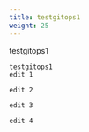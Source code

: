 ```yaml
---
title: testgitops1
weight: 25
---
```


testgitops1

```
testgitops1
edit 1

edit 2

edit 3

edit 4
```